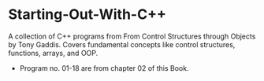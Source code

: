 # Starting-Out-With-C++
A collection of C++ programs from From Control Structures through Objects by Tony Gaddis. Covers fundamental concepts like control structures, functions, arrays, and OOP.

- Program no. 01-18 are from chapter 02 of this Book.
